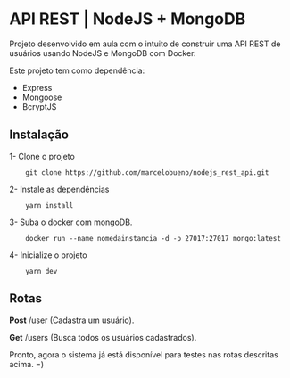 # API REST | NodeJS + MongoDB
Projeto desenvolvido em aula com o intuito de construir uma API REST de usuários usando NodeJS e MongoDB com Docker.

Este projeto tem como dependência:

- Express
- Mongoose
- BcryptJS

## Instalação
1- Clone o projeto
```
    git clone https://github.com/marcelobueno/nodejs_rest_api.git
```
2- Instale as dependências
```
    yarn install
```
3- Suba o docker com mongoDB.
```
    docker run --name nomedainstancia -d -p 27017:27017 mongo:latest
```
4- Inicialize o projeto
```
    yarn dev
```
## Rotas

**Post** /user (Cadastra um usuário).

**Get** /users (Busca todos os usuários cadastrados).

Pronto, agora o sistema já está disponível para testes nas rotas descritas acima. =)